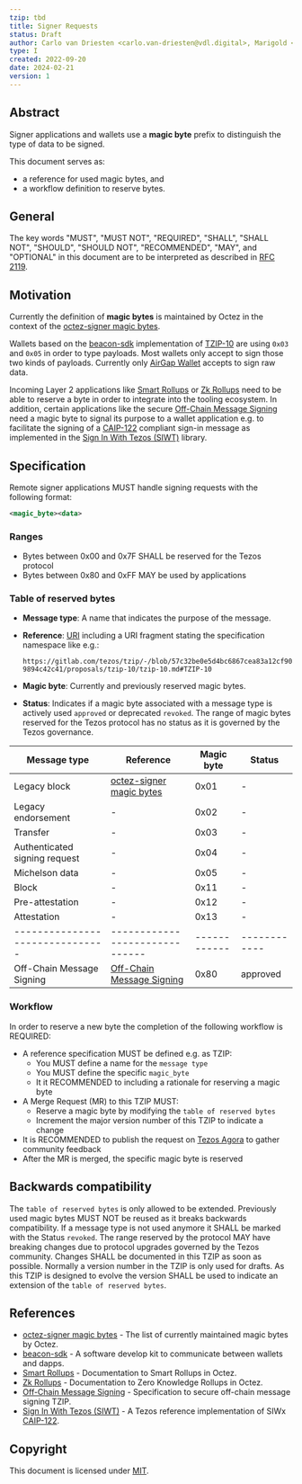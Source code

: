 ```yaml
---
tzip: tbd
title: Signer Requests
status: Draft
author: Carlo van Driesten <carlo.van-driesten@vdl.digital>, Marigold <contact@marigold.dev>
type: I
created: 2022-09-20
date: 2024-02-21
version: 1
---
```



## Abstract

Signer applications and wallets use a **magic byte** prefix to distinguish the type of data to be signed.

This document serves as:

- a reference for used magic bytes, and
- a workflow definition to reserve bytes.

## General

The key words "MUST", "MUST NOT", "REQUIRED", "SHALL", "SHALL NOT", "SHOULD", "SHOULD NOT", "RECOMMENDED", "MAY", and "OPTIONAL" in this document are to be interpreted as described in [RFC 2119][].

## Motivation

Currently the definition of **magic bytes** is maintained by Octez in the context of the [octez-signer magic bytes][].

Wallets based on the [beacon-sdk][] implementation of [TZIP-10][] are using `0x03` and `0x05` in order to type payloads. Most wallets only accept to sign those two kinds of payloads. Currently only [AirGap Wallet][] accepts to sign raw data.

Incoming Layer 2 applications like [Smart Rollups][] or [Zk Rollups][] need to be able to reserve a byte in order to integrate into the tooling ecosystem. In addition, certain applications like the secure [Off-Chain Message Signing][] need a magic byte to signal its purpose to a wallet application e.g. to facilitate the signing of a [CAIP-122][] compliant sign-in message as implemented in the [Sign In With Tezos (SIWT)][] library.

## Specification

Remote signer applications MUST handle signing requests with the following format:

```xml
<magic_byte><data>
```

### Ranges

- Bytes between 0x00 and 0x7F SHALL be reserved for the Tezos protocol
- Bytes between 0x80 and 0xFF MAY be used by applications

### Table of reserved bytes

- **Message type**: A name that indicates the purpose of the message.
- **Reference**: [URI][] including a URI fragment stating the specification namespace like e.g.:

   `https://gitlab.com/tezos/tzip/-/blob/57c32be0e5d4bc6867cea83a12cf909894c42c41/proposals/tzip-10/tzip-10.md#TZIP-10`
- **Magic byte**: Currently and previously reserved magic bytes.
- **Status**: Indicates if a magic byte associated with a message type is actively used `approved` or deprecated `revoked`. The range of magic bytes reserved for the Tezos protocol has no status as it is governed by the Tezos governance.

| Message type                  | Reference                    | Magic byte | Status     |
|-------------------------------|------------------------------|------------|------------|
| Legacy block                  | [octez-signer magic bytes][] | 0x01       | -          |
| Legacy endorsement            | -                            | 0x02       | -          |
| Transfer                      | -                            | 0x03       | -          |
| Authenticated signing request | -                            | 0x04       | -          |
| Michelson data                | -                            | 0x05       | -          |
| Block                         | -                            | 0x11       | -          |
| Pre-attestation               | -                            | 0x12       | -          |
| Attestation                   | -                            | 0x13       | -          |
|-------------------------------|------------------------------|------------|------------|
| Off-Chain Message Signing     | [Off-Chain Message Signing][]| 0x80       | approved   |

### Workflow

In order to reserve a new byte the completion of the following workflow is REQUIRED:

- A reference specification MUST be defined e.g. as TZIP:
  - You MUST define a name for the `message type`
  - You MUST define the specific `magic_byte`
  - It it RECOMMENDED to including a rationale for reserving a magic byte
- A Merge Request (MR) to this TZIP MUST:
  - Reserve a magic byte by modifying the `table of reserved bytes`
  - Increment the major version number of this TZIP to indicate a change
- It is RECOMMENDED to publish the request on [Tezos Agora][] to gather community feedback
- After the MR is merged, the specific magic byte is reserved

## Backwards compatibility

The `table of reserved bytes` is only allowed to be extended. Previously used magic bytes MUST NOT be reused as it breaks backwards compatibility. If a message type is not used anymore it SHALL be marked with the Status `revoked`. The range reserved by the protocol MAY have breaking changes due to protocol upgrades governed by the Tezos community. Changes SHALL be documented in this TZIP as soon as possible. Normally a version number in the TZIP is only used for drafts. As this TZIP is designed to evolve the version SHALL be used to indicate an extension of the `table of reserved bytes`.

## References

- [octez-signer magic bytes][] - The list of currently maintained magic bytes by Octez.
- [beacon-sdk][] - A software develop kit to communicate between wallets and dapps.
- [Smart Rollups][] - Documentation to Smart Rollups in Octez.
- [Zk Rollups][] - Documentation to Zero Knowledge Rollups in Octez.
- [Off-Chain Message Signing][] - Specification to secure off-chain message signing TZIP.
- [Sign In With Tezos (SIWT)][] - A Tezos reference implementation of SIWx [CAIP-122][].

[RFC 2119]: https://www.ietf.org/rfc/rfc2119.txt
[octez-signer magic bytes]: https://tezos.gitlab.io/user/key-management.html?highlight=magic%20bytes#signer-requests
[beacon-sdk]: https://docs.walletbeacon.io/guides/sign-payload
[TZIP-10]: https://gitlab.com/tezos/tzip/-/blob/06024a22384139b328a63747cb7951c81e5b9cd7/proposals/tzip-10/tzip-10.md
[AirGap Wallet]: https://support.airgap.it/
[Smart Rollups]: https://tezos.gitlab.io/protocols/alpha.html#smart-rollups
[Zk Rollups]: https://tezos.gitlab.io/protocols/alpha.html#zero-knowledge-rollups-ongoing
[Off-Chain Message Signing]: URI
[CAIP-122]: https://chainagnostic.org/CAIPs/caip-122
[Sign In With Tezos (SIWT)]: https://siwt.xyz/
[URI]: https://datatracker.ietf.org/doc/html/rfc3986
[Tezos Agora]: https://forum.tezosagora.org/

## Copyright

This document is licensed under [MIT](https://spdx.org/licenses/MIT.html).
